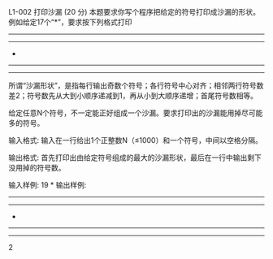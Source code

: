 L1-002 打印沙漏 (20 分)
本题要求你写个程序把给定的符号打印成沙漏的形状。例如给定17个“*”，要求按下列格式打印

*****
 ***
  *
 ***
*****
所谓“沙漏形状”，是指每行输出奇数个符号；各行符号中心对齐；相邻两行符号数差2；符号数先从大到小顺序递减到1，再从小到大顺序递增；首尾符号数相等。

给定任意N个符号，不一定能正好组成一个沙漏。要求打印出的沙漏能用掉尽可能多的符号。

输入格式:
输入在一行给出1个正整数N（≤1000）和一个符号，中间以空格分隔。

输出格式:
首先打印出由给定符号组成的最大的沙漏形状，最后在一行中输出剩下没用掉的符号数。

输入样例:
19 *
输出样例:
*****
 ***
  *
 ***
*****
2